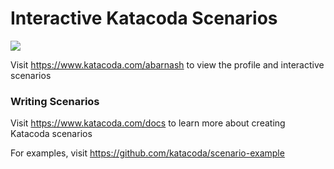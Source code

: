 # Interactive Katacoda Scenarios

[![](http://shields.katacoda.com/katacoda/abarnash/count.svg)](https://www.katacoda.com/abarnash "Get your profile on Katacoda.com")

Visit https://www.katacoda.com/abarnash to view the profile and interactive scenarios

### Writing Scenarios
Visit https://www.katacoda.com/docs to learn more about creating Katacoda scenarios

For examples, visit https://github.com/katacoda/scenario-example
